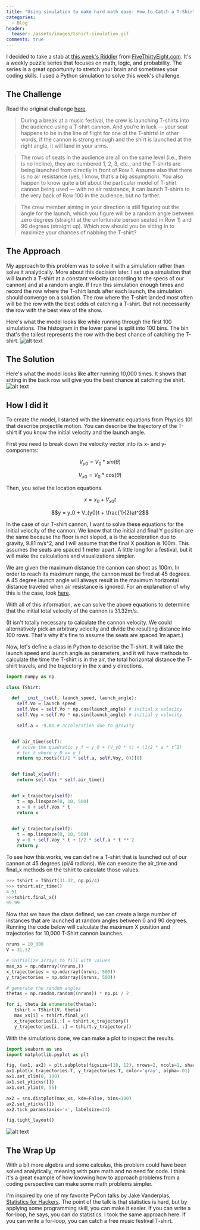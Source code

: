 ```yaml
---
title: "Using simulation to make hard math easy: How to Catch a T-Shirt at a Music Festival"
categories:
  - Blog
header:
  teaser: /assets/images/tshirt-simulation.gif
comments: true
---
```



I decided to take a stab at [this week's Riddler](https://fivethirtyeight.com/features/can-you-catch-the-free-t-shirt/) from [FiveThirtyEight.com](fivethirtyeight.com). It's a weekly puzzle series that focuses on math, logic, and probability. The series is a great opportunity to stretch your brain and sometimes your coding skills. I used a Python simulation to solve this week's challenge.

## The Challenge

Read the original challenge [here](https://fivethirtyeight.com/features/can-you-catch-the-free-t-shirt/).

>During a break at a music festival, the crew is launching T-shirts into the audience using a T-shirt cannon. And you’re in luck — your seat happens to be in the line of flight for one of the T-shirts! In other words, if the cannon is strong enough and the shirt is launched at the right angle, it will land in your arms.

>The rows of seats in the audience are all on the same level (i.e., there is no incline), they are numbered 1, 2, 3, etc., and the T-shirts are being launched from directly in front of Row 1. Assume also that there is no air resistance (yes, I know, that’s a big assumption). You also happen to know quite a bit about the particular model of T-shirt cannon being used — with no air resistance, it can launch T-shirts to the very back of Row 100 in the audience, but no farther.

>The crew member aiming in your direction is still figuring out the angle for the launch, which you figure will be a random angle between zero degrees (straight at the unfortunate person seated in Row 1) and 90 degrees (straight up). Which row should you be sitting in to maximize your chances of nabbing the T-shirt?


## The Approach
My approach to this problem was to solve it with a simulation rather than solve it analytically. More about this decision later. I set up a simulation that will launch a T-shirt at a constant velocity (according to the specs of our cannon) and at a random angle. If I run this simulation enough times and record the row where the T-shirt lands after each launch, the simulation should converge on a solution. The row where the T-shirt landed most often will be the row with the best odds of catching a T-shirt. But not necessarily the row with the best view of the show.

Here's what the model looks like while running through the first 100 simulations. The histogram in the lower panel is split into 100 bins. The bin that's the tallest represents the row with the best chance of catching the T-shirt.
![alt text](/assets/images/tshirt-simulation.gif)

## The Solution

Here's what the model looks like after running 10,000 times. It shows that sitting in the back row will give you the best chance at catching the shirt.
![alt text](/assets/images/10_000_run_sim.png)

## How I did it

To create the model, I started with the kinematic equations from Physics 101 that describe projectile motion. You can describe the trajectory of the T-shirt if you know the initial velocity and the launch angle.

First you need to break down the velocity vector into its x- and y-components:

$$V_{y0} = V_0 * sin(\theta)$$

$$V_{x0} = V_0 * cos(\theta)$$

Then, you solve the location equations. 

$$x = x_0 + V_{x0} t$$

$$y = y_0 + V_{y0}t + \frac{1}{2}at^2$$

In the case of our T-shirt cannon, I want to solve these equations for the initial velocity of the cannon. We know that the initial and final Y position are the same because the floor is not sloped, a is the acceleration due to gravity, 9.81 m/s^2, and I will assume that the final X position is 100m.  This assumes the seats are spaced 1 meter apart. A little long for a festival, but it will make the calculations and visualizations simpler.

We are given the maximum distance the cannon can shoot as 100m. In order to reach its maximum range, the cannon must be fired at 45 degrees. A 45 degree launch angle will always result in the maximum horizontal distance traveled when air resistance is ignored. For an explanation of why this is the case, look [here](https://www.wired.com/2010/09/maximum-range-in-projectile-motion/). 

With all of this information, we can solve the above equations to determine that the initial total velocity of the cannon is 31.32m/s. 

(It isn't totally necessary to calculate the cannon velocity. We could alternatively pick an arbitrary velocity and divide the resulting distance into 100 rows. That's why it's fine to assume the seats are spaced 1m apart.)

Now, let's define a class in Python to describe the T-shirt. It will take the launch speed and launch angle as parameters, and it will have methods to calculate the time the T-shirt is in the air, the total horizontal distance the T-shirt travels, and the trajectory in the x and y directions. 

```python
import numpy as np

class TShirt:

  def __init__(self, launch_speed, launch_angle):
    self.Vo = launch_speed
    self.Vox = self.Vo * np.cos(launch_angle) # initial x velocity
    self.Voy = self.Vo * np.sin(launch_angle) # initial y velocity

    self.a = -9.81 # acceleration due to gravity


  def air_time(self):
    # solve the quadratic y_f = y_0 + (V_y0 * t) + (1/2 * a * t^2) 
    # for t where y_0 == y_f
    return np.roots((1/2 * self.a, self.Voy, 0))[0] 


  def final_x(self):
    return self.Vox * self.air_time()


  def x_trajectory(self):
    t = np.linspace(0, 10, 500)
    x = 0 + self.Vox * t
    return x
  

  def y_trajectory(self):
    t = np.linspace(0, 10, 500)
    y = 0 + self.Voy * t + 1/2 * self.a * t ** 2  
    return y
```

To see how this works, we can define a T-shirt that is launched out of our cannon at 45 degrees (pi/4 radians). We can execute the air_time and final_x methods on the tshirt to calculate those values.

```python
>>> tshirt = TShirt(31.32, np.pi/4)
>>> tshirt.air_time()
4.51
>>>tshirt.final_x()
99.99
```

Now that we have the class defined, we can create a large number of instances that are launched at random angles between 0 and 90 degrees. Running the code below will calculate the maximum X position and trajectories for 10,000 T-Shirt cannon launches.

```python
nruns = 10_000
V = 31.32

# initialize arrays to fill with values
max_xs = np.ndarray((nruns,))
x_trajectories = np.ndarray((nruns, 500))
y_trajectories = np.ndarray((nruns, 500))

# generate the random angles
thetas = np.random.random((nruns)) * np.pi / 2

for i, theta in enumerate(thetas):
   tshirt = TShirt(V, theta)
   max_xs[i] = tshirt.final_x()
   x_trajectories[i,:] = tshirt.x_trajectory()
   y_trajectories[i, :] = tshirt.y_trajectory()
```

With the simulations done, we can make a plot to inspect the results.

```python
import seaborn as sns
import matplotlib.pyplot as plt

fig, (ax1, ax2) = plt.subplots(figsize=(18, 12), nrows=2, ncols=1, sharex=True)
ax1.plot(x_trajectories.T, y_trajectories.T, color='gray', alpha=.01)
ax1.set_xlim(0, 100)
ax1.set_yticks([])
ax1.set_ylim(0, 55)

ax2 = sns.distplot(max_xs, kde=False, bins=100)
ax2.set_yticks([])
ax2.tick_params(axis='x', labelsize=24)

fig.tight_layout()
```

![alt text](/assets/images/10_000_run_sim.png)

## The Wrap Up

With a bit more algebra and some calculus, this problem could have been solved analytically, meaning with pure math and no need for code. I think it's a great example of how knowing how to approach problems from a coding perspective can make some math problems simpler. 

I'm inspired by one of my favorite PyCon talks by Jake Vanderplas, [Statistics for Hackers](https://www.youtube.com/watch?v=Iq9DzN6mvYA). The point of the talk is that statistics is hard, but by applying some programming skill, you can make it easier. If you can write a for-loop, he says, you can do statistics. I took the same approach here. If you can write a for-loop, you can catch a free music festival T-shirt.


<script type="text/javascript" async
  src="https://cdn.mathjax.org/mathjax/latest/MathJax.js?config=TeX-MML-AM_CHTML">
</script>